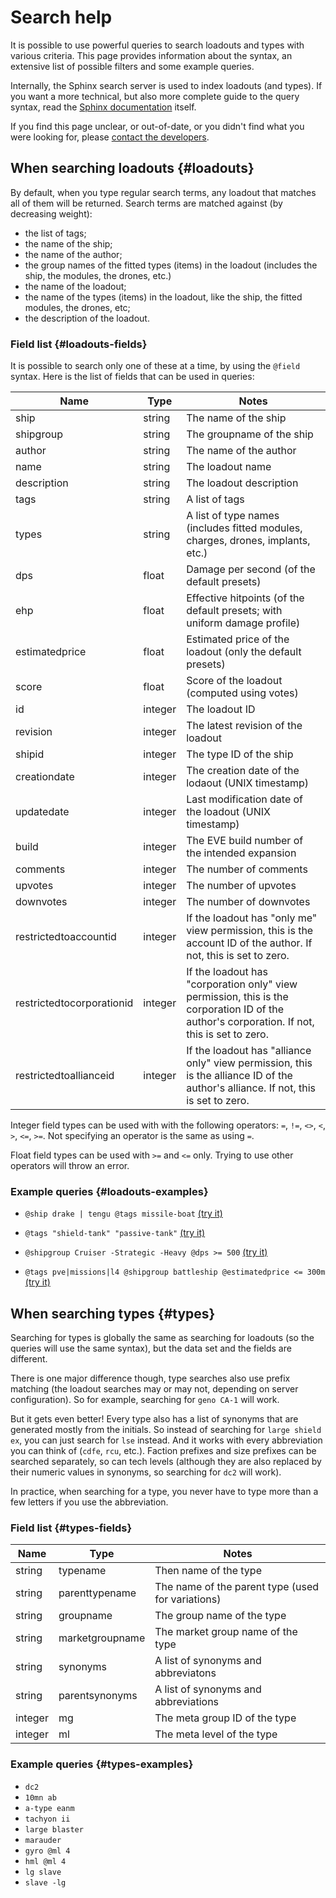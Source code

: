 # Search help

It is possible to use powerful queries to search loadouts and types
with various criteria. This page provides information about the
syntax, an extensive list of possible filters and some example
queries.

Internally, the Sphinx search server is used to index loadouts (and
types). If you want a more technical, but also more complete guide to
the query syntax, read the [Sphinx
documentation](http://sphinxsearch.com/docs/current.html#extended-syntax)
itself.

If you find this page unclear, or out-of-date, or you didn't find what
you were looking for, please [contact the
developers](https://osmium-org.github.io/osmium/#contact).

## When searching loadouts {#loadouts}

By default, when you type regular search terms, any loadout that
matches all of them will be returned. Search terms are matched
against (by decreasing weight):

* the list of tags;
* the name of the ship;
* the name of the author;
* the group names of the fitted types (items) in the loadout (includes
  the ship, the modules, the drones, etc.)
* the name of the loadout;
* the name of the types (items) in the loadout, like the ship, the
  fitted modules, the drones, etc;
* the description of the loadout.

### Field list {#loadouts-fields}

It is possible to search only one of these at a time, by using the
`@field` syntax. Here is the list of fields that can be used in
queries:

<table class='d'>
<thead>
<tr>
<th>Name</th>
<th>Type</th>
<th>Notes</th>
</tr>
</thead>
<tfoot></tfoot>
<tbody>
<tr><td>ship</td><td>string</td><td>The name of the ship</td></tr>
<tr><td>shipgroup</td><td>string</td><td>The groupname of the ship</td></tr>
<tr><td>author</td><td>string</td><td>The name of the author</td></tr>
<tr><td>name</td><td>string</td><td>The loadout name</td></tr>
<tr><td>description</td><td>string</td><td>The loadout description</td></tr>
<tr><td>tags</td><td>string</td><td>A list of tags</td></tr>
<tr><td>types</td><td>string</td><td>A list of type names (includes fitted modules, charges, drones, implants, etc.)</td></tr>
<tr><td>dps</td><td>float</td><td>Damage per second (of the default presets)</td></tr>
<tr><td>ehp</td><td>float</td><td>Effective hitpoints (of the default presets; with uniform damage profile)</td></tr>
<tr><td>estimatedprice</td><td>float</td><td>Estimated price of the loadout (only the default presets)</td></tr>
<tr><td>score</td><td>float</td><td>Score of the loadout (computed using votes)</td></tr>
<tr><td>id</td><td>integer</td><td>The loadout ID</td></tr>
<tr><td>revision</td><td>integer</td><td>The latest revision of the loadout</td></tr>
<tr><td>shipid</td><td>integer</td><td>The type ID of the ship</td></tr>
<tr><td>creationdate</td><td>integer</td><td>The creation date of the lodaout (UNIX timestamp)</td></tr>
<tr><td>updatedate</td><td>integer</td><td>Last modification date of the loadout (UNIX timestamp)</td></tr>
<tr><td>build</td><td>integer</td><td>The EVE build number of the intended expansion</td></tr>
<tr><td>comments</td><td>integer</td><td>The number of comments</td></tr>
<tr><td>upvotes</td><td>integer</td><td>The number of upvotes</td></tr>
<tr><td>downvotes</td><td>integer</td><td>The number of downvotes</td></tr>
<tr><td>restrictedtoaccountid</td><td>integer</td><td>If the loadout has "only me" view permission, this is the account ID of the author. If not, this is set to zero.</td></tr>
<tr><td>restrictedtocorporationid</td><td>integer</td><td>If the loadout has "corporation only" view permission, this is the corporation ID of the author's corporation. If not, this is set to zero.</td></tr>
<tr><td>restrictedtoallianceid</td><td>integer</td><td>If the loadout has "alliance only" view permission, this is the alliance ID of the author's alliance. If not, this is set to zero.</td></tr>
</tbody>
</table>

Integer field types can be used with with the following operators:
`=`, `!=`, `<>`, `<`, `>`, `<=`, `>=`. Not specifying an operator is
the same as using `=`.

Float field types can be used with `>=` and `<=` only. Trying to use
other operators will throw an error.

### Example queries {#loadouts-examples}

* `@ship drake | tengu @tags missile-boat` [(try
  it)](../search?q=%40ship+drake+%7C+tengu+%40tags+missile-boat)

* `@tags "shield-tank" "passive-tank"` [(try
  it)](../search?q=%40tags+"shield-tank"+"passive-tank")

* `@shipgroup Cruiser -Strategic -Heavy @dps >= 500` [(try
  it)](../search?q=%40shipgroup+Cruiser+-Strategic+-Heavy+%40dps+>%3D+500)

* `@tags pve|missions|l4 @shipgroup battleship @estimatedprice <= 300m`
  [(try
  it)](../search?q=%40tags+pve%7Cmissions%7Cl4+%40shipgroup+battleship+%40estimatedprice+<%3D+300m)

## When searching types {#types}

Searching for types is globally the same as searching for loadouts (so
the queries will use the same syntax), but the data set and the fields
are different.

There is one major difference though, type searches also use prefix
matching (the loadout searches may or may not, depending on server
configuration). So for example, searching for `geno CA-1` will work.

But it gets even better! Every type also has a list of synonyms that
are generated mostly from the initials. So instead of searching for
`large shield ex`, you can just search for `lse` instead. And it works
with every abbreviation you can think of (`cdfe`, `rcu`,
etc.). Faction prefixes and size prefixes can be searched separately,
so can tech levels (although they are also replaced by their numeric
values in synonyms, so searching for `dc2` will work).

In practice, when searching for a type, you never have to type more
than a few letters if you use the abbreviation.

### Field list {#types-fields}

<table class='d'>
<thead>
<tr>
<th>Name</th>
<th>Type</th>
<th>Notes</th>
</tr>
</thead>
<tfoot></tfoot>
<tbody>
<tr><td>string</td><td>typename</td><td>Then name of the type</td></tr>
<tr><td>string</td><td>parenttypename</td><td>The name of the parent type (used for variations)</td></tr>
<tr><td>string</td><td>groupname</td><td>The group name of the type</td></tr>
<tr><td>string</td><td>marketgroupname</td><td>The market group name of the type</td></tr>
<tr><td>string</td><td>synonyms</td><td>A list of synonyms and abbreviatons</td></tr>
<tr><td>string</td><td>parentsynonyms</td><td>A list of synonyms and abbreviations</td></tr>
<tr><td>integer</td><td>mg</td><td>The meta group ID of the type</td></tr>
<tr><td>integer</td><td>ml</td><td>The meta level of the type</td></tr>
</tbody>
</table>

### Example queries {#types-examples}

* `dc2`
* `10mn ab`
* `a-type eanm`
* `tachyon ii`
* `large blaster`
* `marauder`
* `gyro @ml 4`
* `hml @ml 4`
* `lg slave`
* `slave -lg`
